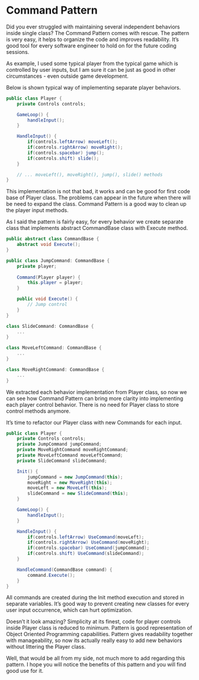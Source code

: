 # Command Pattern

Did you ever struggled with maintaining several independent behaviors inside single class? The Command Pattern comes with rescue. The pattern is very easy, it helps to organize the code and improves readability. It’s good tool for every software engineer to hold on for the future coding sessions. 

As example, I used some typical player from the typical game which is controlled by user inputs, but I am sure it can be just as good in other circumstances - even outside game development.

Below is shown typical way of implementing separate player behaviors.

```csharp
public class Player {
	private Controls controls;

	GameLoop() {
		handleInput();
	}

	HandleInput() {
		if(controls.leftArrow) moveLeft();
		if(controls.rightArrow) moveRight();
		if(controls.spacebar) jump();
		if(controls.shift) slide();
	}

	// ... moveLeft(), moveRight(), jump(), slide() methods
}
```

This implementation is not that bad, it works and can be good for first code base of Player class. The problems can appear in the future when there will be need to expand the class. Command Pattern is a good way to clean up the player input methods.

As I said the pattern is fairly easy, for every behavior we create separate class that implements abstract CommandBase class with Execute method. 

```csharp
public abstract class CommandBase {
	abstract void Execute();
}

public class JumpCommand: CommandBase {
	private player;
	
	Command(Player player) {
		this.player = player;
	}

	public void Execute() {
		// Jump control
	}
}

class SlideCommand: CommandBase {
	...
}

class MoveLeftCommand: CommandBase {
	...
}

class MoveRightCommand: CommandBase {
	...
}
```

We extracted each behavior implementation from Player class, so now we can see how Command Pattern can bring more clarity into implementing each player control behavior. There is no need for Player class to store control methods anymore. 

It’s time to refactor our Player class with new Commands for each input.

```csharp
public class Player {
	private Controls controls;
	private JumpCommand jumpCommand;
	private MoveRightCommand moveRightCommand;	
	private MoveLeftCommand moveLeftCommand;
	private SlideCommand slideCommand;

	Init() {
		jumpCommand = new JumpCommand(this);
		moveRight = new MoveRight(this);
		moveLeft = new MoveLeft(this);
		slideCommand = new SlideCommand(this);
	}

	GameLoop() {
		handleInput();
	}

	HandleInput() {
		if(controls.leftArrow) UseCommand(moveLeft);
		if(controls.rightArrow) UseCommand(moveRight);
		if(controls.spacebar) UseCommand(jumpCommand);
		if(controls.shift) UseCommand(slideCommand);
	}

	HandleCommand(CommandBase command) {
		command.Execute();
	}
}
```

All commands are created during the Init method execution and stored in separate variables. It’s good way to prevent creating new classes for every user input occurrence, which can hurt optimization. 

Doesn’t it look amazing? Simplicity at its finest, code for player controls inside Player class is reduced to minimum. Pattern is good representation of Object Oriented Programming capabilities. Pattern gives readability together with manageability, so now its actually really easy to add new behaviors without littering the Player class.

Well, that would be all from my side, not much more to add regarding this pattern. I hope you will notice the benefits of this pattern and you will find good use for it.